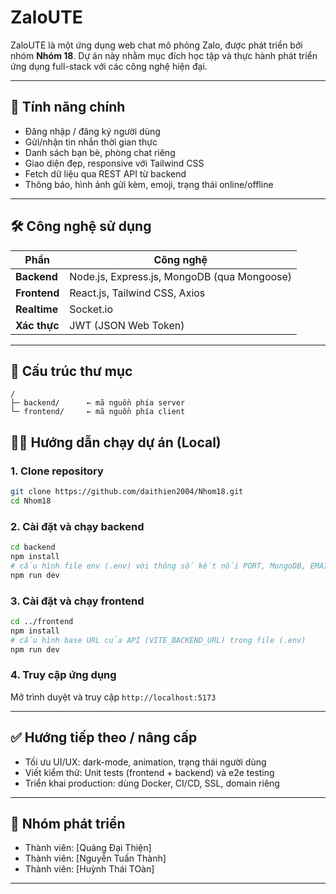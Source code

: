 # ZaloUTE

ZaloUTE là một ứng dụng web chat mô phỏng Zalo, được phát triển bởi nhóm **Nhóm 18**. Dự án này nhằm mục đích học tập và thực hành phát triển ứng dụng full-stack với các công nghệ hiện đại.

---

## 🚀 Tính năng chính

- Đăng nhập / đăng ký người dùng
- Gửi/nhận tin nhắn thời gian thực
- Danh sách bạn bè, phòng chat riêng
- Giao diện đẹp, responsive với Tailwind CSS
- Fetch dữ liệu qua REST API từ backend
- Thông báo, hình ảnh gửi kèm, emoji, trạng thái online/offline

---

## 🛠️ Công nghệ sử dụng

| Phần         | Công nghệ                                   |
| ------------ | ------------------------------------------- |
| **Backend**  | Node.js, Express.js, MongoDB (qua Mongoose) |
| **Frontend** | React.js, Tailwind CSS, Axios               |
| **Realtime** | Socket.io                                   |
| **Xác thực** | JWT (JSON Web Token)                        |

---

## 📂 Cấu trúc thư mục

```
/
├─ backend/      ← mã nguồn phía server
└─ frontend/     ← mã nguồn phía client
```

## 🧑‍💻 Hướng dẫn chạy dự án (Local)

### 1. Clone repository

```bash
git clone https://github.com/daithien2004/Nhom18.git
cd Nhom18
```

### 2. Cài đặt và chạy backend

```bash
cd backend
npm install
# cấu hình file env (.env) với thông số kết nối PORT, MongoDB, EMAIL_USER, EMAIL_PASS, JWT_SECRET, JWT_EXPIRE, CLOUDINARY_CLOUD_NAME, CLOUDINARY_API_KEY, CLOUDINARY_API_SECRET.
npm run dev
```

### 3. Cài đặt và chạy frontend

```bash
cd ../frontend
npm install
# cấu hình base URL của API (VITE_BACKEND_URL) trong file (.env)
npm run dev
```

### 4. Truy cập ứng dụng

Mở trình duyệt và truy cập `http://localhost:5173`

---

## ✅ Hướng tiếp theo / nâng cấp

- Tối ưu UI/UX: dark-mode, animation, trạng thái người dùng
- Viết kiểm thử: Unit tests (frontend + backend) và e2e testing
- Triển khai production: dùng Docker, CI/CD, SSL, domain riêng

---

## 👥 Nhóm phát triển

- Thành viên: [Quảng Đại Thiện]
- Thành viên: [Nguyễn Tuấn Thành]
- Thành viên: [Huỳnh Thái TOàn]

---
